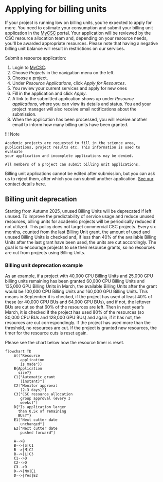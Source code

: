 # Applying for billing units

If your project is running low on billing units, you're expected to apply for more. You need to estimate your consumption and submit your billing unit application in the [MyCSC](https://my.csc.fi) portal. Your application will be reviewed by the CSC resource allocation team and, depending on your resource needs, you'll be awarded appropriate resources.
Please note that having a negative billing unit balance will result in restrictions on our services.

Submit a resource application:

1. Login to [MyCSC](https://my.csc.fi).
2. Choose _Projects_ in the navigation menu on the left.
3. Choose a project.
4. Under _Resource Applications_, click _Apply for Resources_.
5. You review your current services and apply for new ones
6. Fill in the application and click _Apply_.
7. A link to the submitted application shows up under _Resource applications_,
   where you can view its details and status. You and your project manager will
   also receive email notifications about the submission.
8. When the application has been processed, you will receive another
   email to inform how many billing units have been granted.

!!! Note

    Academic projects are requested to fill in the science area,
    publications, project results etc. This information is used to evaluate
    your application and incomplete applications may be denied.

    All members of a project can submit billing unit applications.

Billing unit applications cannot be edited after submission, but you
can ask us to reject them, after which you can submit another
application. [See our contact details here](../support/contact.md).

## Billing unit deprecation

Starting from Autumn 2025, unused Billing Units will be deprecated if left unused. To improve the predictability of service usage and reduce unused resources, billing units for academic projects will be periodically reduced if not utilized. This policy does not target commercial CSC projects. Every six months, counted from the last Billing Unit grant, the amount of used and unused Billing Units is checked and, if less than 40% of the available Billing Units after the last grant have been used, the units are cut accordingly. The goal is to encourage projects to use their resource grants, so no resources are cut from projects using Billing Units.

### Billing unit deprecation example

As an example, if a project with 40,000 CPU Billing Units and 25,000 GPU billing units remaining has been granted 60,000 CPU Billing Units and 135,000 GPU Billing Units in March, the available Billing Units after the grant would be 100,000 CPU Billing Units and 160,000 GPU Billing Units. This means in September it is checked, if the project has used at least 40% of these (or 40,000 CPU BUs and 64,000 GPU BUs), and if not, the leftover BUs are cut so that 60% of the resources are left. Then in next year’s March, it is checked if the project has used 80% of the resources (so 80,000 CPU BUs and 128,000 GPU BUs) and again, if it has not, the resources are cut correspondingly. If the project has used more than the threshold, no resources are cut. If the project is granted new resources, the timer for the resource cuts is reset again. 

Please see the chart below how the resource timer is reset.

```mermaid
flowchart TD
    A(("Resource
       application
       is made"))
    B{Application
      size?}
    C1["Automatic grant
       (instant)"]
    C2["Monitor approval
       (2-3 days)"]
    C3["CSC resource allocation
       group approval (every 3
       weeks)"]
    D{"Is application larger
      than 0.5x of remaining
      BUs?"}
    E1["Next cutter date
       unchanged"]
    E2["Next cutter date
       pushed forward"]

    A-->B
    B-->|S|C1
    B-->|M|C2
    B-->|L|C3
    C1-->D
    C2-->D
    C3-->D
    D-->|No|E1
    D-->|Yes|E2
```
